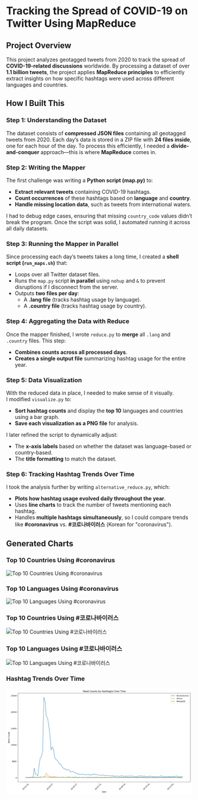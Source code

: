 # **Tracking the Spread of COVID-19 on Twitter Using MapReduce**

## **Project Overview**
This project analyzes geotagged tweets from 2020 to track the spread of **COVID-19-related discussions** worldwide. By processing a dataset of over **1.1 billion tweets**, the project applies **MapReduce principles** to efficiently extract insights on how specific hashtags were used across different languages and countries.

## **How I Built This**

### **Step 1: Understanding the Dataset**
The dataset consists of **compressed JSON files** containing all geotagged tweets from 2020. Each day’s data is stored in a ZIP file with **24 files inside**, one for each hour of the day. To process this efficiently, I needed a **divide-and-conquer** approach—this is where **MapReduce** comes in.

### **Step 2: Writing the Mapper**
The first challenge was writing a **Python script (map.py)** to:
- **Extract relevant tweets** containing COVID-19 hashtags.
- **Count occurrences** of these hashtags based on **language** and **country**.
- **Handle missing location data**, such as tweets from international waters.

I had to debug edge cases, ensuring that missing `country_code` values didn’t break the program. Once the script was solid, I automated running it across all daily datasets.

### **Step 3: Running the Mapper in Parallel**
Since processing each day’s tweets takes a long time, I created a **shell script (`run_maps.sh`)** that:
- Loops over all Twitter dataset files.
- Runs the `map.py` script **in parallel** using `nohup` and `&` to prevent disruptions if I disconnect from the server.
- Outputs **two files per day**:  
  - A **.lang file** (tracks hashtag usage by language).  
  - A **.country file** (tracks hashtag usage by country).

### **Step 4: Aggregating the Data with Reduce**
Once the mapper finished, I wrote `reduce.py` to **merge** all `.lang` and `.country` files. This step:
- **Combines counts across all processed days**.
- **Creates a single output file** summarizing hashtag usage for the entire year.

### **Step 5: Data Visualization**
With the reduced data in place, I needed to make sense of it visually.  
I modified `visualize.py` to:
- **Sort hashtag counts** and display the **top 10** languages and countries using a bar graph.
- **Save each visualization as a PNG file** for analysis.

I later refined the script to dynamically adjust:
- The **x-axis labels** based on whether the dataset was language-based or country-based.
- The **title formatting** to match the dataset.

### **Step 6: Tracking Hashtag Trends Over Time**
I took the analysis further by writing `alternative_reduce.py`, which:
- **Plots how hashtag usage evolved daily throughout the year**.
- Uses **line charts** to track the number of tweets mentioning each hashtag.
- Handles **multiple hashtags simultaneously**, so I could compare trends like **#coronavirus** vs. **#코로나바이러스** (Korean for "coronavirus").

## **Generated Charts**

### Top 10 Countries Using #coronavirus
![Top 10 Countries Using #coronavirus](aggregated.country_#coronavirus.png)

### Top 10 Languages Using #coronavirus
![Top 10 Languages Using #coronavirus](aggregated.lang_#coronavirus.png)

### Top 10 Countries Using #코로나바이러스
![Top 10 Countries Using #코로나바이러스](aggregated.country_#코로나바이러스.png)

### Top 10 Languages Using #코로나바이러스
![Top 10 Languages Using #코로나바이러스](aggregated.lang_#코로나바이러스.png)

### Hashtag Trends Over Time
![Hashtag Trends Over Time](hashtag_trends.png)
